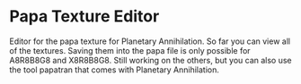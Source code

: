 Papa Texture Editor
====

Editor for the papa texture for Planetary Annihilation.
So far you can view all of the textures. Saving them into the papa file is only possible for A8R8B8G8 and X8R8B8G8. Still working on the others, but you can also use the tool papatran that comes with Planetary Annihilation.
